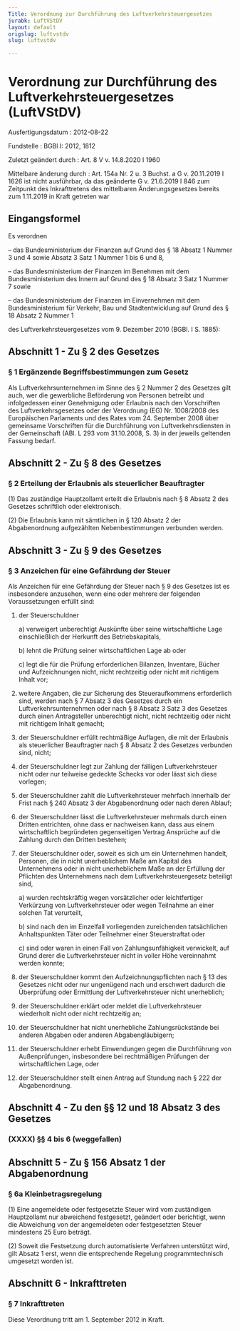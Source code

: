 ```yaml
---
Title: Verordnung zur Durchführung des Luftverkehrsteuergesetzes
jurabk: LuftVStDV
layout: default
origslug: luftvstdv
slug: luftvstdv

---
```


# Verordnung zur Durchführung des Luftverkehrsteuergesetzes (LuftVStDV)

Ausfertigungsdatum
:   2012-08-22

Fundstelle
:   BGBl I: 2012, 1812

Zuletzt geändert durch
:   Art. 8 V v. 14.8.2020 I 1960

Mittelbare änderung durch
:   Art. 154a Nr. 2 u. 3 Buchst. a G v. 20.11.2019 I 1626 ist nicht ausführbar, da das geänderte G v. 21.6.2019 I 846 zum Zeitpunkt des Inkrafttretens des mittelbaren Änderungsgesetzes bereits zum 1.11.2019 in Kraft getreten war


## Eingangsformel

Es verordnen

–   das Bundesministerium der Finanzen auf Grund des § 18 Absatz 1 Nummer
    3 und 4 sowie Absatz 3 Satz 1 Nummer 1 bis 6 und 8,


–   das Bundesministerium der Finanzen im Benehmen mit dem
    Bundesministerium des Innern auf Grund des § 18 Absatz 3 Satz 1 Nummer
    7 sowie


–   das Bundesministerium der Finanzen im Einvernehmen mit dem
    Bundesministerium für Verkehr, Bau und Stadtentwicklung auf Grund des
    § 18 Absatz 2 Nummer 1



des Luftverkehrsteuergesetzes vom 9. Dezember 2010 (BGBl. I S. 1885):


## Abschnitt 1 - Zu § 2 des Gesetzes


### § 1 Ergänzende Begriffsbestimmungen zum Gesetz

Als Luftverkehrsunternehmen im Sinne des § 2 Nummer 2 des Gesetzes
gilt auch, wer die gewerbliche Beförderung von Personen betreibt und
infolgedessen einer Genehmigung oder Erlaubnis nach den Vorschriften
des Luftverkehrsgesetzes oder der Verordnung (EG) Nr. 1008/2008 des
Europäischen Parlaments und des Rates vom 24. September 2008 über
gemeinsame Vorschriften für die Durchführung von Luftverkehrsdiensten
in der Gemeinschaft (ABl. L 293 vom 31.10.2008, S. 3) in der jeweils
geltenden Fassung bedarf.


## Abschnitt 2 - Zu § 8 des Gesetzes


### § 2 Erteilung der Erlaubnis als steuerlicher Beauftragter

(1) Das zuständige Hauptzollamt erteilt die Erlaubnis nach § 8 Absatz
2 des Gesetzes schriftlich oder elektronisch.

(2) Die Erlaubnis kann mit sämtlichen in § 120 Absatz 2 der
Abgabenordnung aufgezählten Nebenbestimmungen verbunden werden.


## Abschnitt 3 - Zu § 9 des Gesetzes


### § 3 Anzeichen für eine Gefährdung der Steuer

Als Anzeichen für eine Gefährdung der Steuer nach § 9 des Gesetzes ist
es insbesondere anzusehen, wenn eine oder mehrere der folgenden
Voraussetzungen erfüllt sind:

1.  der Steuerschuldner

    a)  verweigert unberechtigt Auskünfte über seine wirtschaftliche Lage
        einschließlich der Herkunft des Betriebskapitals,


    b)  lehnt die Prüfung seiner wirtschaftlichen Lage ab oder


    c)  legt die für die Prüfung erforderlichen Bilanzen, Inventare, Bücher
        und Aufzeichnungen nicht, nicht rechtzeitig oder nicht mit richtigem
        Inhalt vor;





2.  weitere Angaben, die zur Sicherung des Steueraufkommens erforderlich
    sind, werden nach § 7 Absatz 3 des Gesetzes durch ein
    Luftverkehrsunternehmen oder nach § 8 Absatz 3 Satz 3 des Gesetzes
    durch einen Antragsteller unberechtigt nicht, nicht rechtzeitig oder
    nicht mit richtigem Inhalt gemacht;


3.  der Steuerschuldner erfüllt rechtmäßige Auflagen, die mit der
    Erlaubnis als steuerlicher Beauftragter nach § 8 Absatz 2 des Gesetzes
    verbunden sind, nicht;


4.  der Steuerschuldner legt zur Zahlung der fälligen Luftverkehrsteuer
    nicht oder nur teilweise gedeckte Schecks vor oder lässt sich diese
    vorlegen;


5.  der Steuerschuldner zahlt die Luftverkehrsteuer mehrfach innerhalb der
    Frist nach § 240 Absatz 3 der Abgabenordnung oder nach deren Ablauf;


6.  der Steuerschuldner lässt die Luftverkehrsteuer mehrmals durch einen
    Dritten entrichten, ohne dass er nachweisen kann, dass aus einem
    wirtschaftlich begründeten gegenseitigen Vertrag Ansprüche auf die
    Zahlung durch den Dritten bestehen;


7.  der Steuerschuldner oder, soweit es sich um ein Unternehmen handelt,
    Personen, die in nicht unerheblichem Maße am Kapital des Unternehmens
    oder in nicht unerheblichem Maße an der Erfüllung der Pflichten des
    Unternehmens nach dem Luftverkehrsteuergesetz beteiligt sind,

    a)  wurden rechtskräftig wegen vorsätzlicher oder leichtfertiger
        Verkürzung von Luftverkehrsteuer oder wegen Teilnahme an einer solchen
        Tat verurteilt,


    b)  sind nach den im Einzelfall vorliegenden zureichenden tatsächlichen
        Anhaltspunkten Täter oder Teilnehmer einer Steuerstraftat oder


    c)  sind oder waren in einen Fall von Zahlungsunfähigkeit verwickelt, auf
        Grund derer die Luftverkehrsteuer nicht in voller Höhe vereinnahmt
        werden konnte;





8.  der Steuerschuldner kommt den Aufzeichnungspflichten nach § 13 des
    Gesetzes nicht oder nur ungenügend nach und erschwert dadurch die
    Überprüfung oder Ermittlung der Luftverkehrsteuer nicht unerheblich;


9.  der Steuerschuldner erklärt oder meldet die Luftverkehrsteuer
    wiederholt nicht oder nicht rechtzeitig an;


10. der Steuerschuldner hat nicht unerhebliche Zahlungsrückstände bei
    anderen Abgaben oder anderen Abgabengläubigern;


11. der Steuerschuldner erhebt Einwendungen gegen die Durchführung von
    Außenprüfungen, insbesondere bei rechtmäßigen Prüfungen der
    wirtschaftlichen Lage, oder


12. der Steuerschuldner stellt einen Antrag auf Stundung nach § 222 der
    Abgabenordnung.





## Abschnitt 4 - Zu den §§ 12 und 18 Absatz 3 des Gesetzes


### (XXXX) §§ 4 bis 6 (weggefallen)



## Abschnitt 5 - Zu § 156 Absatz 1 der Abgabenordnung


### § 6a Kleinbetragsregelung

(1) Eine angemeldete oder festgesetzte Steuer wird vom zuständigen
Hauptzollamt nur abweichend festgesetzt, geändert oder berichtigt,
wenn die Abweichung von der angemeldeten oder festgesetzten Steuer
mindestens 25 Euro beträgt.

(2) Soweit die Festsetzung durch automatisierte Verfahren unterstützt
wird, gilt Absatz 1 erst, wenn die entsprechende Regelung
programmtechnisch umgesetzt worden ist.


## Abschnitt 6 - Inkrafttreten


### § 7 Inkrafttreten

Diese Verordnung tritt am 1. September 2012 in Kraft.

